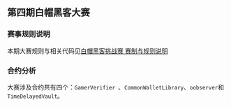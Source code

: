 ## 第四期白帽黑客大赛

### 赛事规则说明

本期大赛规则与相关代码见[白帽黑客挑战赛 赛制与规则说明](https://shimo.im/doc/oYO9Qf5Gxx4tfhQb/)

### 合约分析

大赛涉及合约共有四个：`GamerVerifier `、`CommonWalletLibrary`、`oobserver`和`TimeDelayedVault`。
